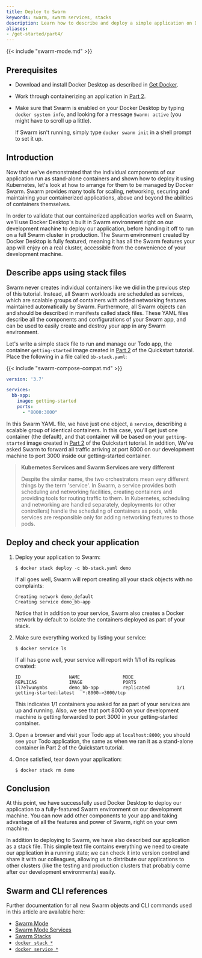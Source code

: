 ```yaml
---
title: Deploy to Swarm
keywords: swarm, swarm services, stacks
description: Learn how to describe and deploy a simple application on Docker Swarm.
aliases:
- /get-started/part4/
---
```


{{< include "swarm-mode.md" >}}

## Prerequisites

- Download and install Docker Desktop as described in [Get Docker](../get-docker.md).
- Work through containerizing an application in [Part 2](02_our_app.md).
- Make sure that Swarm is enabled on your Docker Desktop by typing `docker system info`, and looking for a message `Swarm: active` (you might have to scroll up a little).

  If Swarm isn't running, simply type `docker swarm init` in a shell prompt to set it up.

## Introduction

Now that we've demonstrated that the individual components of our application run as stand-alone containers and shown how to deploy it using Kubernetes, let's look at how to arrange for them to be managed by Docker Swarm. Swarm provides many tools for scaling, networking, securing and maintaining your containerized applications, above and beyond the abilities of containers themselves.

In order to validate that our containerized application works well on Swarm, we'll use Docker Desktop's built in Swarm environment right on our development machine to deploy our application, before handing it off to run on a full Swarm cluster in production. The Swarm environment created by Docker Desktop is fully featured, meaning it has all the Swarm features your app will enjoy on a real cluster, accessible from the convenience of your development machine.

## Describe apps using stack files

Swarm never creates individual containers like we did in the previous step of this tutorial. Instead, all Swarm workloads are scheduled as services, which are scalable groups of containers with added networking features maintained automatically by Swarm. Furthermore, all Swarm objects can and should be described in manifests called stack files. These YAML files describe all the components and configurations of your Swarm app, and can be used to easily create and destroy your app in any Swarm environment.

Let's write a simple stack file to run and manage our Todo app, the container `getting-started` image created in [Part 2](02_our_app.md) of the Quickstart tutorial. Place the following in a file called `bb-stack.yaml`:

{{< include "swarm-compose-compat.md" >}}

```yaml
version: '3.7'

services:
  bb-app:
    image: getting-started
    ports:
      - "8000:3000"
```

In this Swarm YAML file, we have just one object, a `service`, describing a scalable group of identical containers. In this case, you'll get just one container (the default), and that container will be based on your `getting-started` image created in [Part 2](02_our_app.md) of the Quickstart tutorial. In addition, We've asked Swarm to forward all traffic arriving at port 8000 on our development machine to port 3000 inside our getting-started container.

> **Kubernetes Services and Swarm Services are very different** 
>
> Despite the similar name, the two orchestrators mean very different things by
> the term 'service'. In Swarm, a service provides both scheduling and
> networking facilities, creating containers and providing tools for routing
> traffic to them. In Kubernetes, scheduling and networking are handled
> separately, deployments (or other controllers) handle the scheduling of
> containers as pods, while services are responsible only for adding
> networking features to those pods.

## Deploy and check your application

1. Deploy your application to Swarm:

    ```console
    $ docker stack deploy -c bb-stack.yaml demo
    ```

    If all goes well, Swarm will report creating all your stack objects with no complaints:

    ```shell
    Creating network demo_default
    Creating service demo_bb-app
    ```

    Notice that in addition to your service, Swarm also creates a Docker network by default to isolate the containers deployed as part of your stack.

2. Make sure everything worked by listing your service:

    ```console
    $ docker service ls
    ```

    If all has gone well, your service will report with 1/1 of its replicas created:

    ```shell
    ID                  NAME                MODE                REPLICAS            IMAGE               PORTS
    il7elwunymbs        demo_bb-app         replicated          1/1                 getting-started:latest   *:8000->3000/tcp
    ```

    This indicates 1/1 containers you asked for as part of your services are up and running. Also, we see that port 8000 on your development machine is getting forwarded to port 3000 in your getting-started container.

3. Open a browser and visit your Todo app at `localhost:8000`; you should see your Todo application, the same as when we ran it as a stand-alone container in Part 2 of the Quickstart tutorial.

4. Once satisfied, tear down your application:

    ```console
    $ docker stack rm demo
    ```

## Conclusion

At this point, we have successfully used Docker Desktop to deploy our application to a fully-featured Swarm environment on our development machine. You can now add other components to your app and taking advantage of all the features and power of Swarm, right on your own machine.

In addition to deploying to Swarm, we have also described our application as a stack file. This simple text file contains everything we need to create our application in a running state; we can check it into version control and share it with our colleagues, allowing us to distribute our applications to other clusters (like the testing and production clusters that probably come after our development environments) easily.

## Swarm and CLI references

Further documentation for all new Swarm objects and CLI commands used in this article are available here:

 - [Swarm Mode](../engine/swarm/_index.md)
 - [Swarm Mode Services](../engine/swarm/how-swarm-mode-works/services.md)
 - [Swarm Stacks](../engine/swarm/stack-deploy.md)
 - [`docker stack *`](/engine/reference/commandline/stack/)
 - [`docker service *`](/engine/reference/commandline/service/)